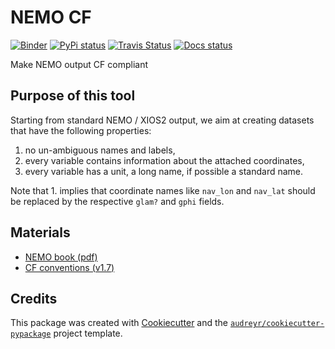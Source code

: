 # NEMO CF

[![Binder](https://mybinder.org/badge_logo.svg)](https://mybinder.org/v2/gh/willirath/nemo_cf/master)
[![PyPi status](https://img.shields.io/pypi/v/nemo_cf.svg)](https://pypi.python.org/pypi/nemo_cf)
[![Travis Status](https://img.shields.io/travis/willirath/nemo_cf.svg)](https://travis-ci.com/willirath/nemo_cf)
[![Docs status](https://readthedocs.org/projects/nemo-cf/badge/?version=latest)](https://nemo-cf.readthedocs.io/en/latest/?badge=latest)

Make NEMO output CF compliant

## Purpose of this tool

Starting from standard NEMO / XIOS2 output, we aim at creating datasets that have the following properties:

1. no un-ambiguous names and labels,
2. every variable contains information about the attached coordinates,
3. every variable has a unit, a long name, if possible a standard name.

Note that 1. implies that coordinate names like `nav_lon` and `nav_lat` should be replaced by the respective `glam?` and `gphi` fields.

## Materials

- [NEMO book (pdf)](https://www.nemo-ocean.eu/wp-content/uploads/NEMO_book.pdf)
- [CF conventions (v1.7)](http://cfconventions.org/Data/cf-conventions/cf-conventions-1.7/cf-conventions.html)


## Credits

This package was created with [Cookiecutter](https://github.com/audreyr/cookiecutter) and the [`audreyr/cookiecutter-pypackage`](https://github.com/audreyr/cookiecutter-pypackage) project template.
